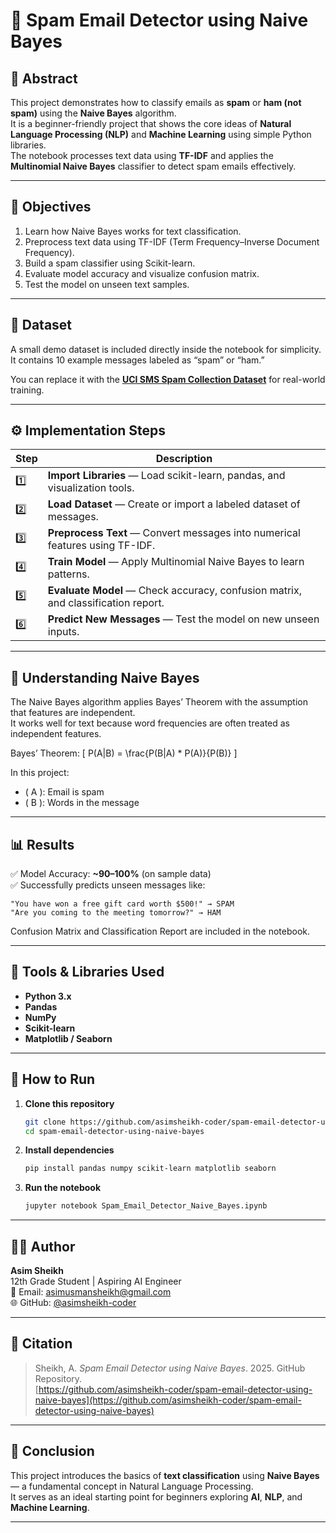 # 📧 Spam Email Detector using Naive Bayes

## 📄 Abstract
This project demonstrates how to classify emails as **spam** or **ham (not spam)** using the **Naive Bayes** algorithm.  
It is a beginner-friendly project that shows the core ideas of **Natural Language Processing (NLP)** and **Machine Learning** using simple Python libraries.  
The notebook processes text data using **TF-IDF** and applies the **Multinomial Naive Bayes** classifier to detect spam emails effectively.

---

## 🎯 Objectives
1. Learn how Naive Bayes works for text classification.  
2. Preprocess text data using TF-IDF (Term Frequency–Inverse Document Frequency).  
3. Build a spam classifier using Scikit-learn.  
4. Evaluate model accuracy and visualize confusion matrix.  
5. Test the model on unseen text samples.

---

## 🧩 Dataset
A small demo dataset is included directly inside the notebook for simplicity.  
It contains 10 example messages labeled as “spam” or “ham.”  

You can replace it with the **[UCI SMS Spam Collection Dataset](https://archive.ics.uci.edu/ml/datasets/sms+spam+collection)** for real-world training.

---

## ⚙️ Implementation Steps
| Step | Description |
|------|--------------|
| 1️⃣ | **Import Libraries** — Load scikit-learn, pandas, and visualization tools. |
| 2️⃣ | **Load Dataset** — Create or import a labeled dataset of messages. |
| 3️⃣ | **Preprocess Text** — Convert messages into numerical features using TF-IDF. |
| 4️⃣ | **Train Model** — Apply Multinomial Naive Bayes to learn patterns. |
| 5️⃣ | **Evaluate Model** — Check accuracy, confusion matrix, and classification report. |
| 6️⃣ | **Predict New Messages** — Test the model on new unseen inputs. |

---

## 🧠 Understanding Naive Bayes
The Naive Bayes algorithm applies Bayes’ Theorem with the assumption that features are independent.  
It works well for text because word frequencies are often treated as independent features.

Bayes’ Theorem:
\[ P(A|B) = \frac{P(B|A) * P(A)}{P(B)} \]

In this project:
- \( A \): Email is spam  
- \( B \): Words in the message  

---

## 📊 Results
✅ Model Accuracy: **~90–100%** (on sample data)  
✅ Successfully predicts unseen messages like:  
```
"You have won a free gift card worth $500!" → SPAM
"Are you coming to the meeting tomorrow?" → HAM
```

Confusion Matrix and Classification Report are included in the notebook.

---

## 🧪 Tools & Libraries Used
- **Python 3.x**
- **Pandas**
- **NumPy**
- **Scikit-learn**
- **Matplotlib / Seaborn**

---

## 🚀 How to Run
1. **Clone this repository**
   ```bash
   git clone https://github.com/asimsheikh-coder/spam-email-detector-using-naive-bayes.git
   cd spam-email-detector-using-naive-bayes
   ```
2. **Install dependencies**
   ```bash
   pip install pandas numpy scikit-learn matplotlib seaborn
   ```
3. **Run the notebook**
   ```bash
   jupyter notebook Spam_Email_Detector_Naive_Bayes.ipynb
   ```

---

## 🧑‍💻 Author
**Asim Sheikh**  
12th Grade Student | Aspiring AI Engineer  
📧 Email: asimusmansheikh@gmail.com  
🌐 GitHub: [@asimsheikh-coder](https://github.com/asimsheikh-coder)

---

## 🔖 Citation
> Sheikh, A. *Spam Email Detector using Naive Bayes*. 2025. GitHub Repository.  
> [https://github.com/asimsheikh-coder/spam-email-detector-using-naive-bayes](https://github.com/asimsheikh-coder/spam-email-detector-using-naive-bayes)

---

## 🏁 Conclusion
This project introduces the basics of **text classification** using **Naive Bayes** — a fundamental concept in Natural Language Processing.  
It serves as an ideal starting point for beginners exploring **AI**, **NLP**, and **Machine Learning**.

---

